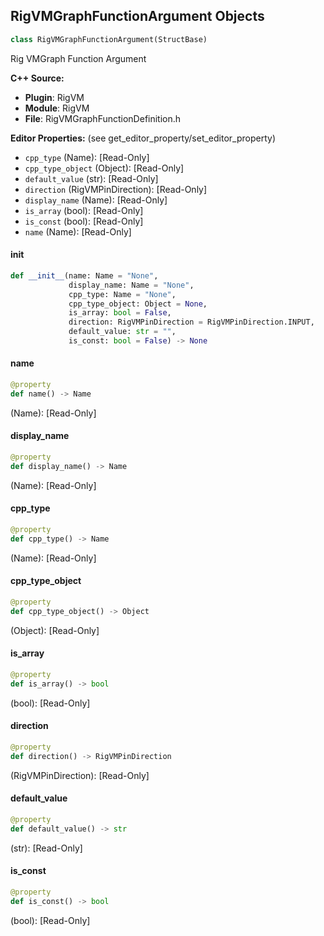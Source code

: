 ## RigVMGraphFunctionArgument Objects

```python
class RigVMGraphFunctionArgument(StructBase)
```

Rig VMGraph Function Argument

**C++ Source:**

- **Plugin**: RigVM
- **Module**: RigVM
- **File**: RigVMGraphFunctionDefinition.h

**Editor Properties:** (see get_editor_property/set_editor_property)

- ``cpp_type`` (Name):  [Read-Only]
- ``cpp_type_object`` (Object):  [Read-Only]
- ``default_value`` (str):  [Read-Only]
- ``direction`` (RigVMPinDirection):  [Read-Only]
- ``display_name`` (Name):  [Read-Only]
- ``is_array`` (bool):  [Read-Only]
- ``is_const`` (bool):  [Read-Only]
- ``name`` (Name):  [Read-Only]

<a id="unreal.RigVMGraphFunctionArgument.__init__"></a>

#### __init__

```python
def __init__(name: Name = "None",
             display_name: Name = "None",
             cpp_type: Name = "None",
             cpp_type_object: Object = None,
             is_array: bool = False,
             direction: RigVMPinDirection = RigVMPinDirection.INPUT,
             default_value: str = "",
             is_const: bool = False) -> None
```

<a id="unreal.RigVMGraphFunctionArgument.name"></a>

#### name

```python
@property
def name() -> Name
```

(Name):  [Read-Only]

<a id="unreal.RigVMGraphFunctionArgument.display_name"></a>

#### display_name

```python
@property
def display_name() -> Name
```

(Name):  [Read-Only]

<a id="unreal.RigVMGraphFunctionArgument.cpp_type"></a>

#### cpp_type

```python
@property
def cpp_type() -> Name
```

(Name):  [Read-Only]

<a id="unreal.RigVMGraphFunctionArgument.cpp_type_object"></a>

#### cpp_type_object

```python
@property
def cpp_type_object() -> Object
```

(Object):  [Read-Only]

<a id="unreal.RigVMGraphFunctionArgument.is_array"></a>

#### is_array

```python
@property
def is_array() -> bool
```

(bool):  [Read-Only]

<a id="unreal.RigVMGraphFunctionArgument.direction"></a>

#### direction

```python
@property
def direction() -> RigVMPinDirection
```

(RigVMPinDirection):  [Read-Only]

<a id="unreal.RigVMGraphFunctionArgument.default_value"></a>

#### default_value

```python
@property
def default_value() -> str
```

(str):  [Read-Only]

<a id="unreal.RigVMGraphFunctionArgument.is_const"></a>

#### is_const

```python
@property
def is_const() -> bool
```

(bool):  [Read-Only]

<a id="unreal.RigVMVariant"></a>